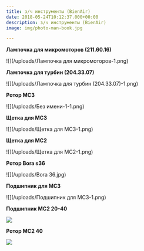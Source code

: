 ```yaml
---
title: з/ч инструменты (BienAir)
date: 2018-05-24T10:12:37.000+00:00
description: з/ч инструменты (BienAir)
image: img/photo-man-book.jpg

---
```

**Лампочка для микромоторов (211.60.16)**

![](/uploads/Лампочка для микромоторов-1.png)

**Лампочка для турбин (204.33.07)**

![](/uploads/Лампочка для турбин (204.33.07)-1.png)

**Ротор МС3**

![](/uploads/Без имени-1-1.png)

**Щетка для МС3**

![](/uploads/Щетка для МС3-1.png)

**Щетка для МС2**

![](/uploads/Щетка для МС2-1.png)

**Ротор Bora s36**

![](/uploads/Bora 36.jpg)

**Подшипник для МС3**

![](/uploads/Подшипник для МС3-1.png)

**Подшипник МС2 20-40**

![](/uploads/ms2-20-40.jpg)

**Ротор MC2 40**

![](/uploads/914138870_w640_h640_rotor-dlya-mikromotora-1.png)